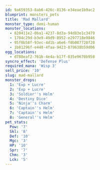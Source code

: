```yaml
---
id: 9a659353-8ab6-426c-8136-e34eae1b9ac2
blueprint: monsters_pets
title: 'Mad Mallard'
monster_type: demi-human
monster_locations:
  - 820411e2-0ba1-4237-8d3a-94d83e1c3479
  - 1704c29d-b3e9-49d9-8952-e297718e9846
  - 95f0b58f-93ec-4d1b-a6e6-f0b087728f28
  - 1b81296f-e448-4faa-9423-879638b59d06
egg_locations:
  - d788eaf2-761b-4e4a-b17f-035e9670b950
syncro_effect: 'Defense Plus'
required_mana: 'Wisp 3'
sell_price: '10'
slug: mad-mallard
monster_drops:
  1: 'Exp + Lucre'
  2: 'Exp + Lucre'
  3: 'Soldier''s Helm'
  4: 'Destiny Dice'
  5: 'Ninja''s Charm'
  6: 'Captain''s Helm'
  7: 'Captain''s Helm'
  8: 'General''s Helm'
pet_stats:
  Pow: '7'
  Skl: '8'
  Def: '10'
  Mgc: '3'
  HP: '10'
  Spr: '7'
  Chm: '3'
  Lck: '5'
---
```

